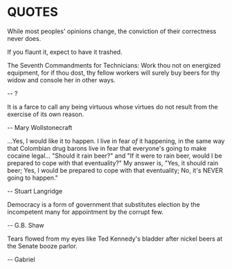 QUOTES
======

While most peoples' opinions change,
the conviction of their correctness never does.

If you flaunt it, expect to have it trashed.

The Seventh Commandments for Technicians:
Work thou not on energized equipment, for if thou dost, thy
fellow workers will surely buy beers for thy widow and console her in
other ways.

-- ?


It is a farce to call any being virtuous whose virtues do not result
from the exercise of its own reason.

-- Mary Wollstonecraft


...Yes, I would like it to happen. I live in fear _of_ it happening, in the
same way that Colombian drug barons live in fear that everyone's going to make
cocaine legal... "Should it rain beer?" and "If it were to rain beer, would I
be prepared to cope with that eventuality?" My answer is, "Yes, it should
rain beer; Yes, I would be prepared to cope with that eventuality; No, it's
NEVER going to happen."

-- Stuart Langridge


Democracy is a form of government that substitutes election by the incompetent
many for appointment by the corrupt few.

-- G.B. Shaw


Tears flowed from my eyes like Ted Kennedy's bladder after nickel beers at
the Senate booze parlor.

-- Gabriel
